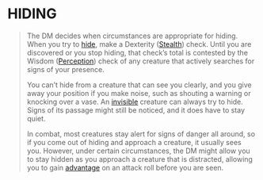 # HIDING
>
>The DM decides when circumstances are appropriate for hiding. When you try to [hide](https://www.dndbeyond.com/compendium/rules/basic-rules/combat#Hide), make a Dexterity ([Stealth](https://www.dndbeyond.com/compendium/rules/basic-rules/using-ability-scores#Stealth)) check. Until you are discovered or you stop hiding, that check’s total is contested by the Wisdom ([Perception](https://www.dndbeyond.com/compendium/rules/basic-rules/using-ability-scores#Perception)) check of any creature that actively searches for signs of your presence.
>
>You can’t hide from a creature that can see you clearly, and you give away your position if you make noise, such as shouting a warning or knocking over a vase. An [invisible](https://www.dndbeyond.com/compendium/rules/basic-rules/appendix-a-conditions#Invisible) creature can always try to hide. Signs of its passage might still be noticed, and it does have to stay quiet.
>
>In combat, most creatures stay alert for signs of danger all around, so if you come out of hiding and approach a creature, it usually sees you. However, under certain circumstances, the DM might allow you to stay hidden as you approach a creature that is distracted, allowing you to gain [advantage](https://www.dndbeyond.com/sources/basic-rules/using-ability-scores#AdvantageandDisadvantage) on an attack roll before you are seen.
>
